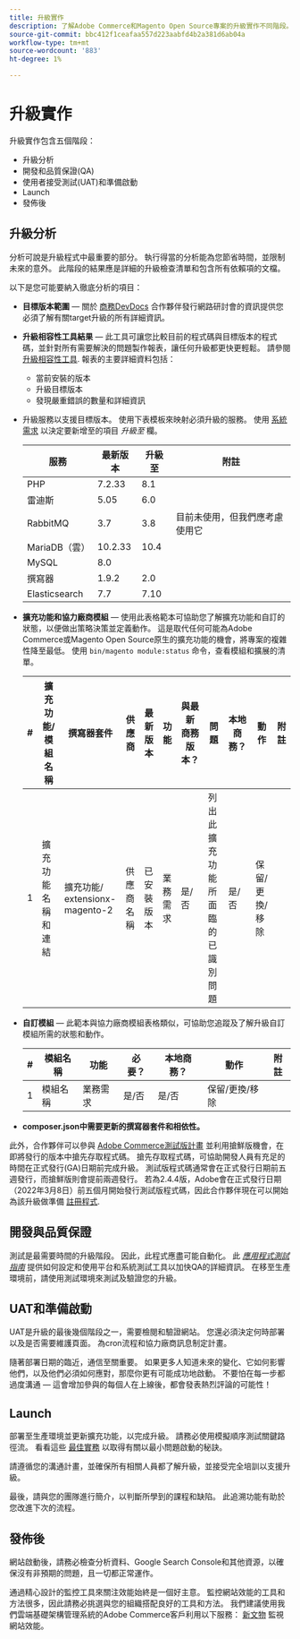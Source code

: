 ```yaml
---
title: 升級實作
description: 了解Adobe Commerce和Magento Open Source專案的升級實作不同階段。
source-git-commit: bbc412f1ceafaa557d223aabfd4b2a381d6ab04a
workflow-type: tm+mt
source-wordcount: '883'
ht-degree: 1%

---
```



# 升級實作

升級實作包含五個階段：

- 升級分析
- 開發和品質保證(QA)
- 使用者接受測試(UAT)和準備啟動
- Launch
- 發佈後

## 升級分析

分析可說是升級程式中最重要的部分。 執行得當的分析能為您節省時間，並限制未來的意外。 此階段的結果應是詳細的升級檢查清單和包含所有依賴項的文檔。

以下是您可能要納入徹底分析的項目：

- **目標版本範圍** — 關於 [商務DevDocs](https://devdocs.magento.com) 合作夥伴發行網路研討會的資訊提供您必須了解有關target升級的所有詳細資訊。

- **升級相容性工具結果** — 此工具可讓您比較目前的程式碼與目標版本的程式碼，並針對所有需要解決的問題製作報表，讓任何升級都更快更輕鬆。 請參閱 [升級相容性工具](../upgrade-compatibility-tool/overview.md). 報表的主要詳細資料包括：

   - 當前安裝的版本
   - 升級目標版本
   - 發現嚴重錯誤的數量和詳細資訊

- 升級服務以支援目標版本。 使用下表模板來映射必須升級的服務。 使用 [系統需求](https://devdocs.magento.com/guides/v2.4/install-gde/system-requirements.html) 以決定要新增至的項目 _升級至_ 欄。


   | 服務 | 最新版本 | 升級至 | 附註 |
   |-----------------|-----------------|------------|----------------------------------------------------------|
   | PHP | 7.2.33 | 8.1 |  |
   | 雷迪斯 | 5.05 | 6.0 |  |
   | RabbitMQ | 3.7 | 3.8 | 目前未使用，但我們應考慮使用它 |
   | MariaDB（雲） | 10.2.33 | 10.4 |  |
   | MySQL | 8.0 |  |  |
   | 撰寫器 | 1.9.2 | 2.0 |  |
   | Elasticsearch | 7.7 | 7.10 |  |

- **擴充功能和協力廠商模組** — 使用此表格範本可協助您了解擴充功能和自訂的狀態，以便做出策略決策並定義動作。 這是取代任何可能為Adobe Commerce或Magento Open Source原生的擴充功能的機會，將專案的複雜性降至最低。 使用 `bin/magento module:status` 命令，查看模組和擴展的清單。

   | # | 擴充功能/<br>模組名稱 | 撰寫器套件 | 供應商 | 最新版本 | 功能 | 與最新<br>商務版本？ | 問題 | 本地商務？ | 動作 | 附註 |
   |---|-----------------------------|------------------------------------|-------------|-------------------|-----------------------|---------------------------------------------|--------------------------------------------------|---------------------|-------------------------|-------|
   | 1 | 擴充功能名稱和連結 | 擴充功能/<br>extensionx-magento-2 | 供應商名稱 | 已安裝版本 | 業務需求 | 是/否 | 列出此擴充功能所面臨的已識別問題 | 是/否 | 保留/更換/<br>移除 |  |

- **自訂模組** — 此範本與協力廠商模組表格類似，可協助您追蹤及了解升級自訂模組所需的狀態和動作。

   | # | 模組名稱 | 功能 | 必要？ | 本地商務？ | 動作 | 附註 |
   |---|--------------|-----------------------|-----------|---------------------|---------------------|-------|
   | 1 | 模組名稱 | 業務需求 | 是/否 | 是/否 | 保留/更換/移除 |  |

- **composer.json中需要更新的撰寫器套件和相依性。**

此外，合作夥伴可以參與 [Adobe Commerce測試版計畫](https://devdocs.magento.com/release/beta-program.html) 並利用搶鮮版機會，在即將發行的版本中搶先存取程式碼。 搶先存取程式碼，可協助開發人員有充足的時間在正式發行(GA)日期前完成升級。 測試版程式碼通常會在正式發行日期前五週發行，而搶鮮版則會提前兩週發行。 若為2.4.4版，Adobe會在正式發行日期（2022年3月8日）前五個月開始發行測試版程式碼，因此合作夥伴現在可以開始為該升級做準備 [註冊程式](https://community.magento.com/t5/Magento-DevBlog/BREAKING-NEWS-2-4-4-beta-releases-are-coming-soon/ba-p/484310).

## 開發與品質保證

測試是最需要時間的升級階段。 因此，此程式應盡可能自動化。 此 _[應用程式測試指南](https://devdocs.magento.com/guides/v2.4/test/testing.html)_ 提供如何設定和使用平台和系統測試工具以加快QA的詳細資訊。 在移至生產環境前，請使用測試環境來測試及驗證您的升級。

## UAT和準備啟動

UAT是升級的最後幾個階段之一，需要檢閱和驗證網站。 您還必須決定何時部署以及是否需要維護頁面。 為cron流程和協力廠商訊息制定計畫。

隨著部署日期的臨近，通信至關重要。 如果更多人知道未來的變化、它如何影響他們，以及他們必須如何應對，那麼你更有可能成功地啟動。 不要怕在每一步都過度溝通 — 這會增加參與的每個人在上線後，都會發表熱烈評論的可能性！

## Launch

部署至生產環境並更新擴充功能，以完成升級。 請務必使用模擬順序測試關鍵路徑流。 看看這些 [最佳實務](../prepare/best-practices.md) 以取得有關以最小問題啟動的秘訣。

請遵循您的溝通計畫，並確保所有相關人員都了解升級，並接受完全培訓以支援升級。

最後，請與您的團隊進行簡介，以判斷所學到的課程和缺陷。 此追溯功能有助於您改進下次的流程。

## 發佈後

網站啟動後，請務必檢查分析資料、Google Search Console和其他資源，以確保沒有非預期的問題，且一切都正常運作。

通過精心設計的監控工具來關注效能始終是一個好主意。 監控網站效能的工具和方法很多，因此請務必挑選與您的組織搭配良好的工具和方法。 我們建議使用我們雲端基礎架構管理系統的Adobe Commerce客戶利用以下服務： [新文物](https://devdocs.magento.com/cloud/project/new-relic.html) 監視網站效能。
